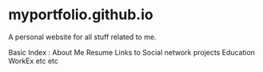 # myportfolio.github.io
A personal website for all stuff related to me.

Basic Index : 
About Me
Resume
Links to Social network
projects
Education
WorkEx
etc
etc
